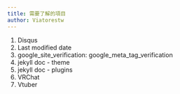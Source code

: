 ```yaml
---
title: 需要了解的項目
author: Viatorestw
---
```


1. Disqus
2. Last modified date
3. google_site_verification: google_meta_tag_verification
4. jekyll doc - theme
5. jekyll doc - plugins
6. VRChat
7. Vtuber
